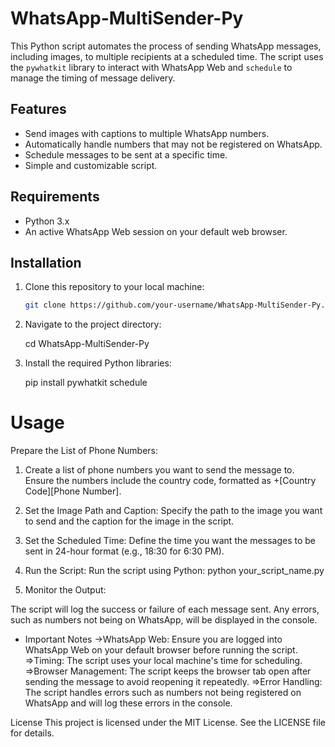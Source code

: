 # WhatsApp-MultiSender-Py

This Python script automates the process of sending WhatsApp messages, including images, to multiple recipients at a scheduled time. The script uses the `pywhatkit` library to interact with WhatsApp Web and `schedule` to manage the timing of message delivery.

## Features

- Send images with captions to multiple WhatsApp numbers.
- Automatically handle numbers that may not be registered on WhatsApp.
- Schedule messages to be sent at a specific time.
- Simple and customizable script.

## Requirements

- Python 3.x
- An active WhatsApp Web session on your default web browser.

## Installation

1. Clone this repository to your local machine:

   ```bash
   git clone https://github.com/your-username/WhatsApp-MultiSender-Py.git

   ```

2. Navigate to the project directory:

   cd WhatsApp-MultiSender-Py

3. Install the required Python libraries:

   pip install pywhatkit schedule

# Usage

Prepare the List of Phone Numbers:

1. Create a list of phone numbers you want to send the message to. Ensure the numbers include the country code, formatted as +[Country Code][Phone Number].

2. Set the Image Path and Caption:
   Specify the path to the image you want to send and the caption for the image in the script.

3. Set the Scheduled Time:
   Define the time you want the messages to be sent in 24-hour format (e.g., 18:30 for 6:30 PM).

4. Run the Script:
   Run the script using Python:
   python your_script_name.py

5. Monitor the Output:

The script will log the success or failure of each message sent. Any errors, such as numbers not being on WhatsApp, will be displayed in the console.

- Important Notes
  ->WhatsApp Web: Ensure you are logged into WhatsApp Web on your default browser before running the script.
  =>Timing: The script uses your local machine's time for scheduling.
  =>Browser Management: The script keeps the browser tab open after sending the message to avoid reopening it repeatedly.
  =>Error Handling: The script handles errors such as numbers not being registered on WhatsApp and will log these
  errors in the console.

License
This project is licensed under the MIT License. See the LICENSE file for details.
